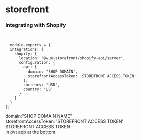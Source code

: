 # storefront

### Integrating with Shopify
<br>

<code>
  module.exports = {
  integrations: {
    shopify: {
      location: '@vue-storefront/shopify-api/server',
      configuration: {
        api: {
          domain: 'SHOP DOMAIN',
          storefrontAccessToken: 'STOREFRONT ACCESS TOKEN'
        },
        currency: 'USD',
        country: 'US'
      }
    }
  }
};
 </code>

<br>
domain:"SHOP DOMAIN NAME"
<br>
storefrontAccessToken: 'STOREFRONT ACCESS TOKEN'
<br>
STOREFRONT ACCESS TOKEN
<br>
in pvt app at the bottom.


